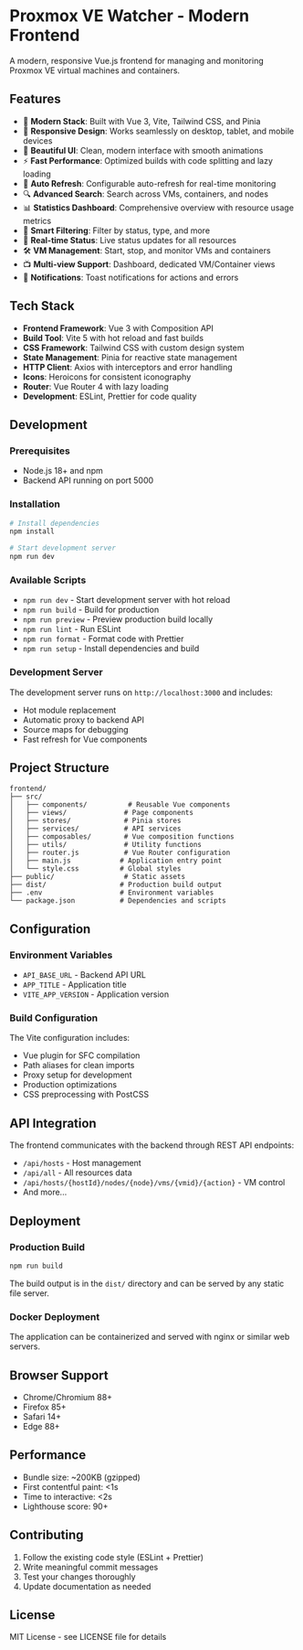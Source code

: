 # Proxmox VE Watcher - Modern Frontend

A modern, responsive Vue.js frontend for managing and monitoring Proxmox VE virtual machines and containers.

## Features

- 🚀 **Modern Stack**: Built with Vue 3, Vite, Tailwind CSS, and Pinia
- 📱 **Responsive Design**: Works seamlessly on desktop, tablet, and mobile devices  
- 🎨 **Beautiful UI**: Clean, modern interface with smooth animations
- ⚡ **Fast Performance**: Optimized builds with code splitting and lazy loading
- 🔄 **Auto Refresh**: Configurable auto-refresh for real-time monitoring
- 🔍 **Advanced Search**: Search across VMs, containers, and nodes
- 📊 **Statistics Dashboard**: Comprehensive overview with resource usage metrics
- 🎯 **Smart Filtering**: Filter by status, type, and more
- 🚦 **Real-time Status**: Live status updates for all resources
- 🛠 **VM Management**: Start, stop, and monitor VMs and containers
- 📺 **Multi-view Support**: Dashboard, dedicated VM/Container views
- 🔔 **Notifications**: Toast notifications for actions and errors

## Tech Stack

- **Frontend Framework**: Vue 3 with Composition API
- **Build Tool**: Vite 5 with hot reload and fast builds
- **CSS Framework**: Tailwind CSS with custom design system
- **State Management**: Pinia for reactive state management
- **HTTP Client**: Axios with interceptors and error handling
- **Icons**: Heroicons for consistent iconography
- **Router**: Vue Router 4 with lazy loading
- **Development**: ESLint, Prettier for code quality

## Development

### Prerequisites

- Node.js 18+ and npm
- Backend API running on port 5000

### Installation

```bash
# Install dependencies
npm install

# Start development server
npm run dev
```

### Available Scripts

- `npm run dev` - Start development server with hot reload
- `npm run build` - Build for production
- `npm run preview` - Preview production build locally
- `npm run lint` - Run ESLint
- `npm run format` - Format code with Prettier
- `npm run setup` - Install dependencies and build

### Development Server

The development server runs on `http://localhost:3000` and includes:
- Hot module replacement
- Automatic proxy to backend API
- Source maps for debugging
- Fast refresh for Vue components

## Project Structure

```
frontend/
├── src/
│   ├── components/          # Reusable Vue components
│   ├── views/              # Page components
│   ├── stores/             # Pinia stores
│   ├── services/           # API services
│   ├── composables/        # Vue composition functions
│   ├── utils/              # Utility functions
│   ├── router.js           # Vue Router configuration
│   ├── main.js            # Application entry point
│   └── style.css          # Global styles
├── public/                 # Static assets
├── dist/                  # Production build output
├── .env                   # Environment variables
└── package.json           # Dependencies and scripts
```

## Configuration

### Environment Variables

- `API_BASE_URL` - Backend API URL
- `APP_TITLE` - Application title
- `VITE_APP_VERSION` - Application version

### Build Configuration

The Vite configuration includes:
- Vue plugin for SFC compilation
- Path aliases for clean imports
- Proxy setup for development
- Production optimizations
- CSS preprocessing with PostCSS

## API Integration

The frontend communicates with the backend through REST API endpoints:
- `/api/hosts` - Host management
- `/api/all` - All resources data
- `/api/hosts/{hostId}/nodes/{node}/vms/{vmid}/{action}` - VM control
- And more...

## Deployment

### Production Build

```bash
npm run build
```

The build output is in the `dist/` directory and can be served by any static file server.

### Docker Deployment

The application can be containerized and served with nginx or similar web servers.

## Browser Support

- Chrome/Chromium 88+
- Firefox 85+
- Safari 14+
- Edge 88+

## Performance

- Bundle size: ~200KB (gzipped)
- First contentful paint: <1s
- Time to interactive: <2s
- Lighthouse score: 90+

## Contributing

1. Follow the existing code style (ESLint + Prettier)
2. Write meaningful commit messages
3. Test your changes thoroughly
4. Update documentation as needed

## License

MIT License - see LICENSE file for details
